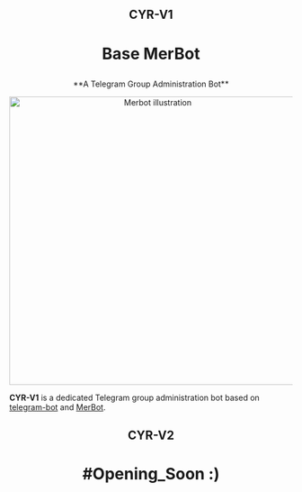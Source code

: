 ## <p align="center">CYR-V1

#  <p align="center">Base MerBot

<p align="center">**A Telegram Group Administration Bot**


<p align="center"><img src="https://raw.githubusercontent.com/wiki/rizaumami/merbot/_images/merbot.png" width="512" alt="Merbot illustration" title="Merbot illustration">

**CYR-V1** is a dedicated Telegram group administration bot based on [telegram-bot](https://github.com/yagop/telegram-bot) and [MerBot](https://github.com/rizaumami/merbot).

## <p align="center">CYR-V2
# <p align="center">#Opening_Soon :)
